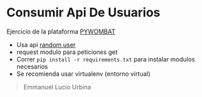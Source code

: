 # Consumir Api De Usuarios

Ejercicio de la plataforma [PYWOMBAT](https://pywombat.com/)

- Usa api [random user](https://randomuser.me)
- request modulo para peticiones get
- Correr `pip install -r requirements.txt` para instalar modulos necesarios
- Se recomienda usar virtualenv (entorno virtual)

> Emmanuel Lucio Urbina
